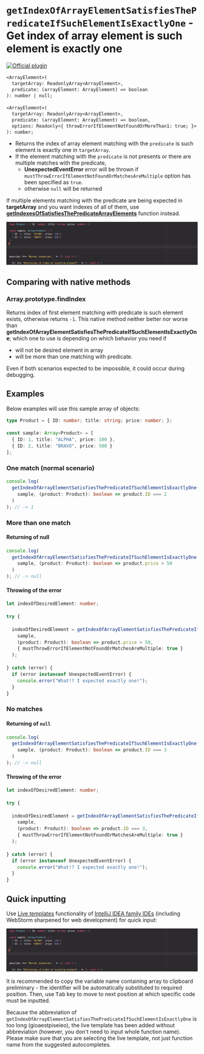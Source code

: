 # `getIndexOfArrayElementSatisfiesThePredicateIfSuchElementIsExactlyOne` - Get index of array element is such element is exactly one

[![Official plugin](https://img.shields.io/badge/IntelliJ_IDEA_Live_Template-getIndexOfArrayElementSatisfiesThePredicateIfSuchElementIsExactlyOne-blue.svg?style=flat)](https://plugins.jetbrains.com/plugin/17638-yamato-daiwa-es-extensions)

```
<ArrayElement>(
  targetArray: ReadonlyArray<ArrayElement>, 
  predicate: (arrayElement: ArrayElement) => boolean
): number | null;

<ArrayElement>(
  targetArray: ReadonlyArray<ArrayElement>,
  predicate: (arrayElement: ArrayElement) => boolean,
  options: Readonly<{ throwErrorIfElementNotFoundOrMoreThan1: true; }>
): number;
```

* Returns the index of array element matching with the `predicate` is such element is exactly one in `targetArray`.
* If the element matching with the `predicate` is not presents or there are multiple matches with the predicate,
  * **UnexpectedEventError** error will be thrown if `mustThrowErrorIfElementNotFoundOrMatchesAreMultiple` option has been specified as `true`.
  * otherwise `null` will be returned

If multiple elements matching with the predicate are being expected in **targetArray** and you want indexes of all of them,
use [**getIndexesOfSatisfiesThePredicateArrayElements**](https://github.com/TokugawaTakeshi/Yamato-Daiwa-ES-Extensions/blob/master/CoreLibrary/Package/Documentation/Arrays/getIndexesOfSatisfiesThePredicateArrayElements/getIndexesOfSatisfiesThePredicateArrayElements.md)
function instead.

![IntelliJ IDEA Live Template](getIndexOfArrayElementSatisfiesThePredicateIfSuchElementIsExactlyOne-LiveTemplateDemo.gif)


## Comparing with native methods
### Array.prototype.findIndex

Returns index of first element matching with predicate is such element exists, otherwise returns `-1`.
This native method neither better nor worse than **getIndexOfArrayElementSatisfiesThePredicateIfSuchElementIsExactlyOne**;
which one to use is depending on which behavior you need if

* will not be desired element in array
* will be more than one matching with predicate.

Even if both scenarios expected to be impossible, it could occur during debugging.


## Examples

Below examples will use this sample array of objects:

```typescript
type Product = { ID: number; title: string; price: number; };

const sample: Array<Product> = [
  { ID: 1, title: "ALPHA", price: 100 },
  { ID: 2, title: "BRAVO", price: 500 }
];
```

### One match (normal scenario)

```typescript
console.log(
  getIndexOfArrayElementSatisfiesThePredicateIfSuchElementIsExactlyOne(
    sample, (product: Product): boolean => product.ID === 2
  )
); // -> 1
```

### More than one match
#### Returning of null

```typescript
console.log(
  getIndexOfArrayElementSatisfiesThePredicateIfSuchElementIsExactlyOne(
    sample, (product: Product): boolean => product.price > 50
  )
); // -> null
```

#### Throwing of the error

```typescript
let indexOfDesiredElement: number;

try {

  indexOfDesiredElement = getIndexOfArrayElementSatisfiesThePredicateIfSuchElementIsExactlyOne(
    sample,
    (product: Product): boolean => product.price > 50,
    { mustThrowErrorIfElementNotFoundOrMatchesAreMultiple: true }
  );
  
} catch (error) {
  if (error instanceof UnexpectedEventError) {
    console.error("What!? I expected exactly one!");
  }
}
```

### No matches
#### Returning of `null`

```typescript
console.log(
  getIndexOfArrayElementSatisfiesThePredicateIfSuchElementIsExactlyOne(
    sample, (product: Product): boolean => product.ID === 3
  )
); // -> null
```

#### Throwing of the error

```typescript
let indexOfDesiredElement: number;

try {

  indexOfDesiredElement = getIndexOfArrayElementSatisfiesThePredicateIfSuchElementIsExactlyOne(
    sample,
    (product: Product): boolean => product.ID === 3,
    { mustThrowErrorIfElementNotFoundOrMatchesAreMultiple: true }
  );
  
} catch (error) {
  if (error instanceof UnexpectedEventError) {
    console.error("What!? I expected exactly one!");
  }
}
```


## Quick inputting

Use [Live templates](https://www.jetbrains.com/help/idea/using-live-templates.html#live_templates_types) functionality
of [IntelliJ IDEA family IDEs](https://www.jetbrains.com/idea/) (including WebStorm sharpened for web development) for
quick input:

![IntelliJ IDEA Live Template](getIndexOfArrayElementSatisfiesThePredicateIfSuchElementIsExactlyOne-LiveTemplateDemo.gif)

It is recommended to copy the variable name containing array to clipboard preliminary - the identifier will be
automatically substituted to required position. Then, use <kbd>Tab</kbd> key to move to next position at which
specific code must be inputted.

Because the abbreviation of `getIndexOfArrayElementSatisfiesThePredicateIfSuchElementIsExactlyOne` is too long (gioaestpiseieo),
the live template has been added without abbreviation (however, you don't need to input whole function name).
Please make sure that you are selecting the live template, not just function name from the suggested autocompletes.
